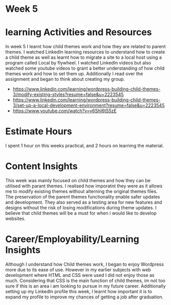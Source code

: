 # Week 5
# learning Activities and Resources
In week 5 I learnt how child themes work and how they are related to parent themes. I watched LinkedIn learning resources to understand how to create a child theme as well as learnt how to migrate a site to a local host using a program called Local by flywheel. I watched LinkedIn videos but also watched some youtube videos to grant a better understanding of how child themes work and how to set them up. Additionally I read over the assignment and began to think about creating my group. 
- https://www.linkedin.com/learning/wordpress-building-child-themes-3/modify-existing-styles?resume=false&u=2223545
- https://www.linkedin.com/learning/wordpress-building-child-themes-3/set-up-a-local-development-environment?resume=false&u=2223545
- https://www.youtube.com/watch?v=y6Shl6tS5zE

# Estimate Hours
I spent 1 hour on this weeks practical, and 2 hours on learning the material. 

# Content Insights
This week was mainly focused on child themes and how they can be utilised with parant themes. I realised how imporatnt they were as it allows me to modify existing themes without alterning the original themes files. The preservation of the parent themes functionality enable safer updates and development. They also served as a testing area for new features and designs without the risk of losing modifications during theme updates. I believe that child themes will be a must for when i would like to develop websites. 

# Career/Employability/Learning Insights
Although I understand how Child themes work, I began to enjoy Wordpress more due to its ease of use. However in my earlier subjects with web development where HTML and CSS were used I did not enjoy those as much. Considering that CSS is the main function of child themes, im not too sure if this is an area i am looking to pursue in my future career. Additionally setting up my LinkedIn profile this week, I learnt how important it is to expand my profile to improve my chances of getting a job after graduation. 
